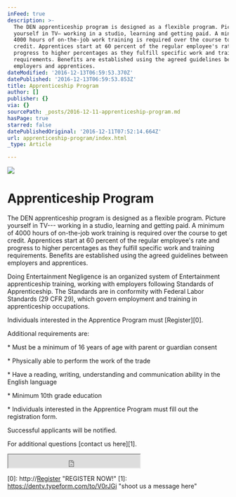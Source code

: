 ```yaml
---
inFeed: true
description: >-
  The DEN apprenticeship program is designed as a flexible program. Picture
  yourself in TV— working in a studio, learning and getting paid. A minimum of
  4000 hours of on-the-job work training is required over the course to get
  credit. Apprentices start at 60 percent of the regular employee's rate and
  progress to higher percentages as they fulfill specific work and training
  requirements. Benefits are established using the agreed guidelines between
  employers and apprentices.
dateModified: '2016-12-13T06:59:53.370Z'
datePublished: '2016-12-13T06:59:53.853Z'
title: Apprenticeship Program
author: []
publisher: {}
via: {}
sourcePath: _posts/2016-12-11-apprenticeship-program.md
hasPage: true
starred: false
datePublishedOriginal: '2016-12-11T07:52:14.664Z'
url: apprenticeship-program/index.html
_type: Article

---
```

![](https://the-grid-user-content.s3-us-west-2.amazonaws.com/852dc4b1-fd58-4716-a31f-9da4059051f9.jpg)

# Apprenticeship Program

The DEN apprenticeship program is designed as a flexible program. Picture yourself in TV--- working in a studio, learning and getting paid. A minimum of 4000 hours of on-the-job work training is required over the course to get credit. Apprentices start at 60 percent of the regular employee's rate and progress to higher percentages as they fulfill specific work and training requirements. Benefits are established using the agreed guidelines between employers and apprentices.

Doing Entertainment Negligence is an organized system of Entertainment apprenticeship training, working with employers following Standards of Apprenticeship. The Standards are in conformity with Federal Labor Standards (29 CFR 29), which govern employment and training in apprenticeship occupations.

Individuals interested in the Apprentice Program must [Register][0].

Additional requirements are:

\* Must be a minimum of 16 years of age with parent or guardian consent

\* Physically able to perform the work of the trade

\* Have a reading, writing, understanding and communication ability in the English language

\* Minimum 10th grade education

\* Individuals interested in the Apprentice Program must fill out the registration form.

Successful applicants will be notified.

For additional questions [contact us here][1].

<iframe src="https://the-grid.github.io/ed-userhtml/?g=eJxtkUGL2zAQhe_7K7y-yGZluUtvTRRoSimFkkPb21KCIk1sZWXJ1kw2pEv-e2V7Aw3tbTSM3nxv3lJl2ilEmdO5h32IXYWtipDtjkTB51kbYS_zlqjHD3VtwNOLuI4KHbqaQv3lx7ePmyHPjCJVdcGAzB_zjFRsgGS-3Tnln_PVd2gsEsRsE073y1qt7paoo-1pVeyPXpMNvihfX1TMBuQH5ANHbqQJ-tilrbyx0ogk-NnB-F6fvxquIfV0BEXw1uYN3Yzh-vxTNRvVAbdGsol8m9AZ30l2dYXvKzhWJ0CqHoXq1O_g1Qknd9Mxbg2zhd0X940VWjlXmKRblq8HlBquHTb7YuXigCKttWYsMGq5e2Cz4gHZYpAN_fPl6d2vxSD6NONpk04prEeItB73QzGepbxMkg9s-1-S4YbEWf-cOAYUEZxkSGcH2AIQG3szWyqmlK9w1Zy90Jgg8W_IFpSZEVGovgdvPrXWmSIFhuXlUhblsn7L9O4PRTDQtw" height="30" style=""></iframe>



[0]: http://<a href="https//dentv.typeform.com/to/GSLANq" target="_blank">Register</a> "REGISTER NOW!"
[1]: https://dentv.typeform.com/to/V0rJGi "shoot us a message here"